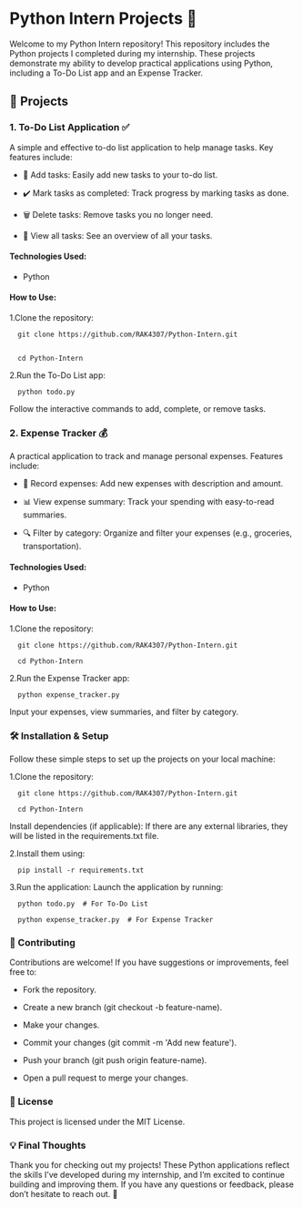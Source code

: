# Python Intern Projects 🌟

Welcome to my Python Intern repository! This repository includes the Python projects I completed during my internship. These projects demonstrate my ability to develop practical applications using Python, including a To-Do List app and an Expense Tracker.

## 🚀 Projects
### 1. To-Do List Application ✅

A simple and effective to-do list application to help manage tasks. Key features include:


- 📝 Add tasks: Easily add new tasks to your to-do list.

- ✔️ Mark tasks as completed: Track progress by marking tasks as done.

- 🗑️ Delete tasks: Remove tasks you no longer need.

- 👀 View all tasks: See an overview of all your tasks.

#### Technologies Used:

- Python

#### How to Use:

1.Clone the repository:


      git clone https://github.com/RAK4307/Python-Intern.git


      cd Python-Intern

2.Run the To-Do List app:


      python todo.py

Follow the interactive commands to add, complete, or remove tasks.

### 2. Expense Tracker 💰

A practical application to track and manage personal expenses. Features include:

- 💸 Record expenses: Add new expenses with description and amount.

- 📊 View expense summary: Track your spending with easy-to-read summaries.

- 🔍 Filter by category: Organize and filter your expenses (e.g., groceries, transportation).

#### Technologies Used:

- Python


#### How to Use:

1.Clone the repository:

      git clone https://github.com/RAK4307/Python-Intern.git

      cd Python-Intern
2.Run the Expense Tracker app:


      python expense_tracker.py
Input your expenses, view summaries, and filter by category.

### 🛠️ Installation & Setup
Follow these simple steps to set up the projects on your local machine:

1.Clone the repository:

      git clone https://github.com/RAK4307/Python-Intern.git

      cd Python-Intern
Install dependencies (if applicable): If there are any external libraries, they will be listed in the requirements.txt file.

2.Install them using:

      pip install -r requirements.txt

3.Run the application: Launch the application by running:

      python todo.py  # For To-Do List

      python expense_tracker.py  # For Expense Tracker
### 📝 Contributing
Contributions are welcome! If you have suggestions or improvements, feel free to:

- Fork the repository.

- Create a new branch (git checkout -b feature-name).

- Make your changes.

- Commit your changes (git commit -m 'Add new feature').

- Push your branch (git push origin feature-name).

- Open a pull request to merge your changes.

### 📜 License
This project is licensed under the MIT License.

### 💡 Final Thoughts
Thank you for checking out my projects! These Python applications reflect the skills I’ve developed during my internship, and I’m excited to continue building and improving them. If you have any questions or feedback, please don’t hesitate to reach out. 🚀

